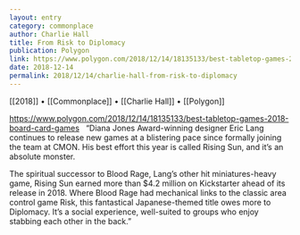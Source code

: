 ```yaml
---
layout: entry
category: commonplace
author: Charlie Hall
title: From Risk to Diplomacy
publication: Polygon
link: https://www.polygon.com/2018/12/14/18135133/best-tabletop-games-2018-board-card-games
date: 2018-12-14
permalink: 2018/12/14/charlie-hall-from-risk-to-diplomacy
---
```


[[2018]] • [[Commonplace]] • [[Charlie Hall]] • [[Polygon]]

https://www.polygon.com/2018/12/14/18135133/best-tabletop-games-2018-board-card-games
 
“Diana Jones Award-winning designer Eric Lang continues to release new games at a blistering pace since formally joining the team at CMON. His best effort this year is called Rising Sun, and it’s an absolute monster.

The spiritual successor to Blood Rage, Lang’s other hit miniatures-heavy game, Rising Sun earned more than $4.2 million on Kickstarter ahead of its release in 2018. Where Blood Rage had mechanical links to the classic area control game Risk, this fantastical Japanese-themed title owes more to Diplomacy. It’s a social experience, well-suited to groups who enjoy stabbing each other in the back.”
